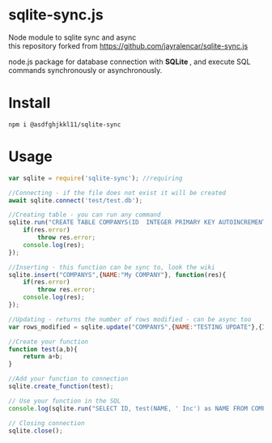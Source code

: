 # sqlite-sync.js
Node module to sqlite sync and async</br>
this repository forked from https://github.com/jayralencar/sqlite-sync.js

node.js package for database connection with <strong> SQLite </strong>, and execute SQL commands synchronously or asynchronously.

# Install
```shell
npm i @asdfghjkkl11/sqlite-sync
```

# Usage
```js
var sqlite = require('sqlite-sync'); //requiring

//Connecting - if the file does not exist it will be created
await sqlite.connect('test/test.db'); 

//Creating table - you can run any command
sqlite.run("CREATE TABLE COMPANYS(ID  INTEGER PRIMARY KEY AUTOINCREMENT, NAME TEXT NOT NULL);",function(res){
	if(res.error)
		throw res.error;
	console.log(res);
});

//Inserting - this function can be sync to, look the wiki
sqlite.insert("COMPANYS",{NAME:"My COMPANY"}, function(res){
	if(res.error)
		throw res.error;
	console.log(res);
});

//Updating - returns the number of rows modified - can be async too
var rows_modified = sqlite.update("COMPANYS",{NAME:"TESTING UPDATE"},{ID:1});

//Create your function
function test(a,b){
	return a+b;
}

//Add your function to connection
sqlite.create_function(test);

// Use your function in the SQL
console.log(sqlite.run("SELECT ID, test(NAME, ' Inc') as NAME FROM COMPANYS"));

// Closing connection 
sqlite.close();

```
